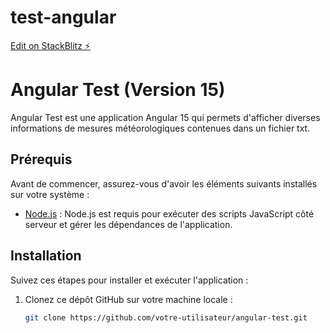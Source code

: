 # test-angular

[Edit on StackBlitz ⚡️](https://stackblitz.com/edit/angular-ivy-bujvdy)

# Angular Test (Version 15)

Angular Test est une application Angular 15 qui permets d'afficher diverses informations de mesures météorologiques contenues dans un fichier txt.

## Prérequis

Avant de commencer, assurez-vous d'avoir les éléments suivants installés sur votre système :

- [Node.js](https://nodejs.org/) : Node.js est requis pour exécuter des scripts JavaScript côté serveur et gérer les dépendances de l'application.

## Installation

Suivez ces étapes pour installer et exécuter l'application :

1. Clonez ce dépôt GitHub sur votre machine locale :

   ```bash
   git clone https://github.com/votre-utilisateur/angular-test.git
   ```
